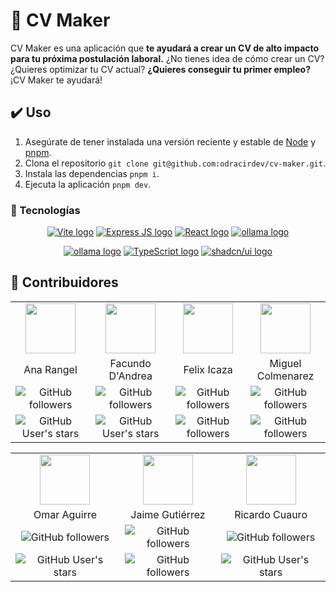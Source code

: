 # 📄 CV Maker

CV Maker es una aplicación que **te ayudará a crear un CV de alto impacto para tu próxima postulación laboral.** ¿No tienes idea de cómo crear un CV? ¿Quieres optimizar tu CV actual? **¿Quieres conseguir tu primer empleo?** ¡CV Maker te ayudará!

## ✔️ Uso

1. Asegúrate de tener instalada una versión reciente y estable de [Node](https://nodejs.org/en) y [pnpm](https://pnpm.io/es/).
2. Clona el repositorio `git clone git@github.com:odracirdev/cv-maker.git`.
3. Instala las dependencias `pnpm i`.
4. Ejecuta la aplicación `pnpm dev`.

### 🧰 Tecnologías

<p align="center">
<a href="https://vitejs.dev/" target="_blank" rel="noreferrer">
    <img src="https://img.shields.io/badge/Vite-282C34?style=for-the-badge&logo=vite&labelColor=646CFF&logoColor=FFF" alt="Vite logo" title="Vite" /></a>
<a href="https://expressjs.com/" target="_blank" rel="noreferrer">
    <img src="https://img.shields.io/badge/Express.js-282C34?style=for-the-badge&logo=express&labelColor=000&logoColor=FFF" alt="Express JS logo" title="Express JS" /></a>
<a href="https://es.react.dev/" target="_blank" rel="noreferrer">
    <img src="https://img.shields.io/badge/React-282C34?style=for-the-badge&logo=react&labelColor=61DAFB&logoColor=fff" alt="React logo" title="React" /></a>
<a href="hhttps://ollama.com/" target="_blank" rel="noreferrer">
    <img src="https://img.shields.io/badge/Ollama-282C34?style=for-the-badge&logo=meta&labelColor=0467DF&logoColor=fff" alt="ollama logo" title="ollama" /></a>
</p>
<p align="center">
<a href="https://lenguajejs.com/javascript/" target="_blank" rel="noreferrer">
    <img src="https://img.shields.io/badge/jsJavascript-282C34?style=for-the-badge&logo=javascript&labelColor=F7DF1E&logoColor=000" alt="ollama logo" title="ollama" /></a>
<a href="https://www.typescriptlang.org/" target="_blank" rel="noreferrer">
    <img src="https://img.shields.io/badge/Typescript-282C34?style=for-the-badge&logo=typescript&labelColor=007ACC&logoColor=fff" alt="TypeScript logo" title="TypeScript" /></a>
<a href="https://ui.shadcn.com/" target="_blank" rel="noreferrer">
    <img src="https://img.shields.io/badge/Shadcn/UI-282C34?style=for-the-badge&logo=shadcnui&labelColor=000&logoColor=fff" alt="shadcn/ui logo" title="shadcn/ui" /></a>
</p>

## 🚧 Contribuidores

<table align="center">
  <tr>
    <td align="center">
      <a href="https://anarangel.github.io">
        <img src="https://github.com/anarangel.png" width="80" />
      </a>
    </td>
    <td align="center">
      <a href="https://github.com/facundodandrea">
         <img src="https://avatars.githubusercontent.com/u/71223579" width="80" />
       </a>
    </td>
    <td align="center">
      <a href="https://github.com/felixicaza">
         <img src="https://github.com/felixicaza.png" width="80" />
       </a>
    </td>
    <td align="center">
      <a href="https://github.com/colmedev">
         <img src="https://avatars.githubusercontent.com/u/161905693" width="80" />
       </a>
    </td>
  </tr>
  <tr>
    <td align="center">Ana Rangel</td>
    <td align="center">Facundo D'Andrea</td>
    <td align="center">Felix Icaza</td>
    <td align="center">Miguel Colmenarez</td>
  </tr>
  </tr>
  <tr>
    <td align="center"><img alt="GitHub followers" src="https://img.shields.io/github/followers/anarangel?style=social"></td>
    <td align="center"><img alt="GitHub followers" src="https://img.shields.io/github/followers/Facundodandrea?style=social"></td>
    <td align="center"><img alt="GitHub followers" src="https://img.shields.io/github/followers/felixicaza?style=social"></td>
    <td align="center"><img alt="GitHub followers" src="https://img.shields.io/github/followers/colmedev?style=social"></td>
  </tr>
  <tr>
    <td align="center"><img alt="GitHub User's stars" src="https://img.shields.io/github/stars/anarangel?style=social"></td>
    <td align="center"><img alt="GitHub User's stars" src="https://img.shields.io/github/stars/Facundodandrea?style=social"></td>
    <td align="center"><img alt="GitHub followers" src="https://img.shields.io/github/stars/felixicaza?style=social"></td>
    <td align="center"><img alt="GitHub followers" src="https://img.shields.io/github/stars/colmedev?style=social"></td>
  </tr>
</table>
<table align="center">
  <tr>
    <td align="center">
      <a href="https://github.com/omaaraguirre">
         <img src="https://github.com/omaaraguirre.png" width="80" />
       </a>
    </td>
    <td align="center">
      <a href="https://github.com/jagcruz">
         <img src="https://github.com/jagcruz.png" width="80" />
       </a>
    </td>
    <td align="center">
      <a href="https://github.com/odracirdev">
         <img src="https://github.com/odracirdev.png" width="80" />
       </a>
    </td>
  </tr>
  <tr>
    <td align="center">Omar Aguirre</td>
    <td align="center">Jaime Gutiérrez</td>
    <td align="center">Ricardo Cuauro</td>
  </tr>
  <tr>
    <td align="center"><img alt="GitHub followers" src="https://img.shields.io/github/followers/omaaraguirre?style=social"></td>
    <td align="center"><img alt="GitHub followers" src="https://img.shields.io/github/followers/jagcruz?style=social"></td>
    <td align="center"><img alt="GitHub followers" src="https://img.shields.io/github/followers/odracirdev?style=social"></td>
  </tr>
  <tr>
    <td align="center"><img alt="GitHub User's stars" src="https://img.shields.io/github/stars/omaaraguirre?style=social"></td>
    <td align="center"><img alt="GitHub followers" src="https://img.shields.io/github/stars/jagcruz?style=social"></td>
    <td align="center"><img alt="GitHub User's stars" src="https://img.shields.io/github/stars/odracirdev?style=social"></td>
  </tr>
</table>